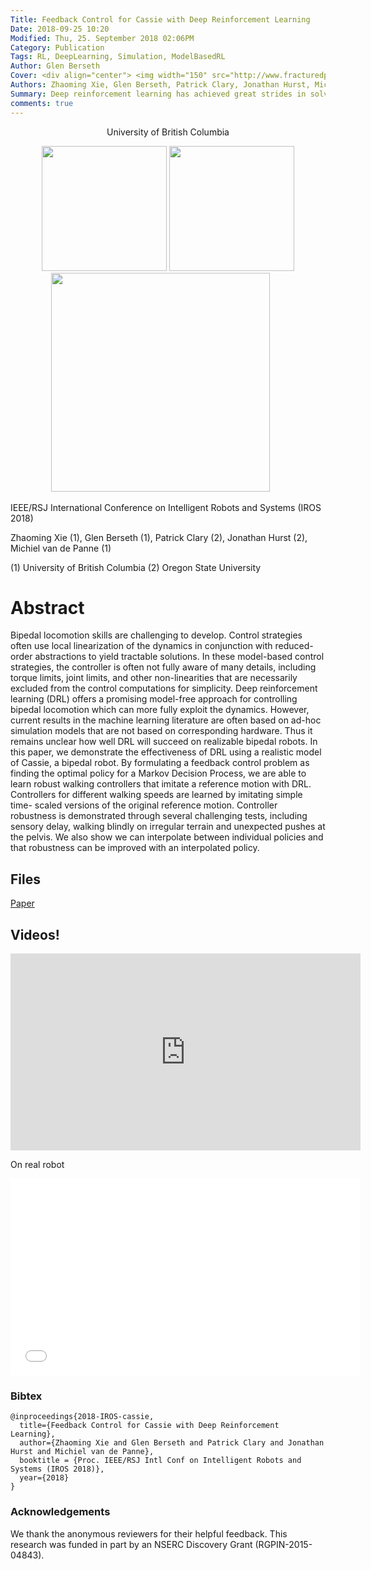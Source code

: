 ```yaml
---
Title: Feedback Control for Cassie with Deep Reinforcement Learning
Date: 2018-09-25 10:20
Modified: Thu, 25. September 2018 02:06PM 
Category: Publication
Tags: RL, DeepLearning, Simulation, ModelBasedRL
Author: Glen Berseth
Cover: <div align="center"> <img width="150" src="http://www.fracturedplane.com/projects/Cassie_IROS/teaser2.png">			<img width="150" src="http://www.fracturedplane.com/projects/Cassie_IROS/teaser.png">	<img width="262" src="http://www.fracturedplane.com/projects/Cassie_IROS/teaser3.png"> </div>
Authors: Zhaoming Xie, Glen Berseth, Patrick Clary, Jonathan Hurst, Michiel van de Panne
Summary: Deep reinforcement learning has achieved great strides in solving challenging motion control tasks. Recently, there has been significant work on methods for exploiting the data gathered during training, but there has been less work on how to best generate the data to learn from. For continuous action domains, the most common method for generating exploratory actions involves sampling from a Gaussian distribution centred around the mean action output by a policy. Although these methods can be quite capable, they do not scale well with the dimensionality of the action space, and can be dangerous to apply on hardware. We consider learning a forward dynamics model to predict the result, $(x_{t+1})$, of taking a particular action, $(u_{t})$, given a specific observation of the state, $(x_{t})$. With this model we perform internal look-ahead predictions of outcomes and seek actions we believe have a reasonable chance of success. This method alters the exploratory action space, thereby increasing learning speed and enables higher quality solutions to difficult problems, such as robotic locomotion and juggling
comments: true
---
```


<div align="center">
	<p>	
            University of British Columbia
    </p>
</div>


<div align="center">
			<span class="STYLE17"> <img width="200" src="http://www.fracturedplane.com/projects/Cassie_IROS/teaser2.png"> </span>
			<span class="STYLE17"> <img width="200" src="http://www.fracturedplane.com/projects/Cassie_IROS/teaser.png"> </span>
			<span class="STYLE17"> <img width="350" src="http://www.fracturedplane.com/projects/Cassie_IROS/teaser3.png"> </span>
			 &nbsp; &nbsp; &nbsp;

</div>

IEEE/RSJ International Conference on Intelligent Robots and Systems (IROS 2018)

Zhaoming Xie (1), Glen Berseth (1), Patrick Clary (2), Jonathan Hurst (2), Michiel van de Panne (1)

(1) University of British Columbia
(2) Oregon State University  


# Abstract

Bipedal locomotion skills are challenging to develop. Control strategies often use local linearization of the dynamics in conjunction with reduced-order abstractions to yield tractable solutions. In these model-based control strategies, the controller is often not fully aware of many details, including torque limits, joint limits, and other non-linearities that are necessarily excluded from the control computations for simplicity. Deep reinforcement learning (DRL) offers a promising model-free approach for controlling bipedal locomotion which can more fully exploit the dynamics. However, current results in the machine learning literature are often based on ad-hoc simulation models that are not based on corresponding hardware. Thus it remains unclear how well DRL will succeed on realizable bipedal robots. In this paper, we demonstrate the effectiveness of DRL using a realistic model of Cassie, a bipedal robot. By formulating a feedback control problem as finding the optimal policy for a Markov Decision Process, we are able to learn robust walking controllers that imitate a reference motion with DRL. Controllers for different walking speeds are learned by imitating simple time- scaled versions of the original reference motion. Controller robustness is demonstrated through several challenging tests, including sensory delay, walking blindly on irregular terrain and unexpected pushes at the pelvis. We also show we can interpolate between individual policies and that robustness can be improved with an interpolated policy. 


## Files

[Paper](http://www.fracturedplane.com/projects/Cassie_IROS/2018-IROS-cassie.pdf)

## Videos!

<iframe width="560" height="315" src="https://www.youtube.com/embed/z3DMKQwt68Y" frameborder="0" allow="autoplay; encrypted-media" allowfullscreen></iframe>

On real robot

<iframe width="560" height="315" src="cassie.mp4" frameborder="0" allow="autoplay; encrypted-media" allowfullscreen></iframe>

### Bibtex

```
@inproceedings{2018-IROS-cassie,
  title={Feedback Control for Cassie with Deep Reinforcement Learning},
  author={Zhaoming Xie and Glen Berseth and Patrick Clary and Jonathan Hurst and Michiel van de Panne},
  booktitle = {Proc. IEEE/RSJ Intl Conf on Intelligent Robots and Systems (IROS 2018)},
  year={2018}
}
```

### Acknowledgements

We thank the anonymous reviewers for their helpful feedback. This research was funded in part by an NSERC Discovery Grant (RGPIN-2015-04843).

